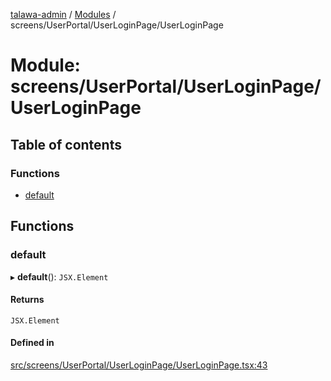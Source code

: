 [talawa-admin](../README.md) / [Modules](../modules.md) / screens/UserPortal/UserLoginPage/UserLoginPage

# Module: screens/UserPortal/UserLoginPage/UserLoginPage

## Table of contents

### Functions

- [default](screens_UserPortal_UserLoginPage_UserLoginPage.md#default)

## Functions

### default

▸ **default**(): `JSX.Element`

#### Returns

`JSX.Element`

#### Defined in

[src/screens/UserPortal/UserLoginPage/UserLoginPage.tsx:43](https://github.com/meetulr/talawa-admin/blob/40ecfbe/src/screens/UserPortal/UserLoginPage/UserLoginPage.tsx#L43)
